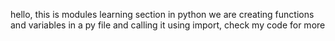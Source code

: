 hello, this is modules learning section in python
we are creating functions and variables in a py file
and calling it using import, check my code for more